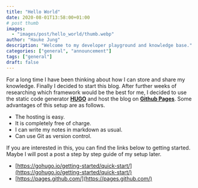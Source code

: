 ```yaml
---
title: "Hello World"
date: 2020-08-01T13:58:00+01:00
# post thumb
images:
  - "images/post/hello_world/thumb.webp"
author: "Hauke Jung"
description: "Welcome to my developer playground and knowledge base."
categories: ["general", "announcement"]
tags: ["general"]
draft: false
---
```


For a long time I have been thinking about how I can store and share my knowledge. Finally I decided to start this blog. After further weeks of researching which framework would be the best for me, I decided to use the static code generator [**HUGO**](https://gohugo.io/getting-started/quick-start/) and host the blog on [**Github Pages**](https://pages.github.com/). Some advantages of this setup are as follows.

- The hosting is easy.
- It is completely free of charge.
- I can write my notes in markdown as usual.
- Can use Git as version control.


If you are interested in this, you can find the links below to getting started. Maybe I will post a post a step by step guide of my setup later.

- [https://gohugo.io/getting-started/quick-start/](https://gohugo.io/getting-started/quick-start/)
- [https://pages.github.com/](https://pages.github.com/)


